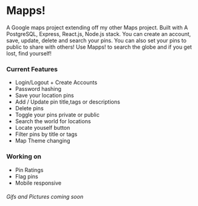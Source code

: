 # Mapps!

A Google maps project extending off my other Maps project.
Built with A PostgreSQL, Express, React.js, Node.js stack.
You can create an account, save, update, delete and search your pins.
You can also set your pins to public to share with others!
Use Mapps! to search the globe and if you get lost, find yourself!

### Current Features

- Login/Logout + Create Accounts
- Password hashing
- Save your location pins
- Add / Update pin title,tags or descriptions
- Delete pins
- Toggle your pins private or public
- Search the world for locations
- Locate youself button
- Filter pins by title or tags
- Map Theme changing

### Working on

- Pin Ratings
- Flag pins
- Mobile responsive

###### Gifs and Pictures coming soon

